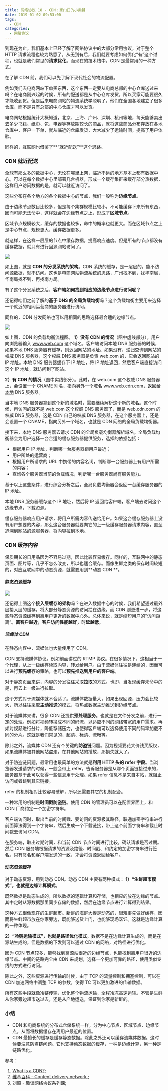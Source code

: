 ```yaml
---
title: 网络协议 18 - CDN：家门口的小卖铺
date: 2019-01-02 09:53:00
tags: 
  - CDN
categories: 
  - 网络协议
---
```



到现在为止，我们基本上已经了解了网络协议中的大部分常用协议，对于整个 HTTP 请求流程也较为熟悉了。从无到有后，我们就要考虑如何优化“有”这个过程，也就是我们常见的**请求优化**。而现在的技术栈中，CDN 是最常用的一种方式。

在了解 CDN 前，我们可以先了解下现代社会的物流配置。

例如我们去电商网站下单买东西，这个东西一定要从电商总部的中心仓库送过来吗？在电商刚兴起的时候，所有的配送都是从中心仓库发货，所以买家可能要很久才能收到货。但是后来电商网站的物流系统学聪明了，他们在全国各地建立了很多仓库，而不是只有总部的中心仓库才可以发货。

电商网站根据统计大概知道，北京、上海、广州、深圳、杭州等地，每天能够卖出去多少书籍、纸巾、包、电器等存放期较长的商品，就将这些商品分布存放在各地仓库中，客户一下单，就从临近的仓库发货，大大减少了运输时间，提高了用户体验。

同样的，互联网也借鉴了**“就近配送”**这个思路。

### CDN 就近配送
全球有那么多的数据中心，无论在哪里上网，临近不远的地方基本上都有数据中心。可以在每个数据中心里部署几台机器，形成一个缓存集群来缓存部分热数据，这样用户访问数据的是，就可以就近访问了。

这些分布在各个地方的各个数据中心的节点，我们一般称为**边缘节点**。

由于边缘节点数目比较多，但是每个集群规模比较小，不可能缓存下来所有东西，因而可能无法命中，这样就会在边缘节点之上，形成了**区域节点**。

区域节点规模较大，缓存的数据也较多，命中的概率也就更大。而在区域节点之上是中心节点，规模更大，缓存数据更多。

就这样，在这样一层层的节点中缓存数据，提高响应速度。但是所有的节点都没有缓存数据，就只有进行回源网站访问了。

![](https://img2018.cnblogs.com/blog/861679/201901/861679-20190101194613639-2088500704.png)

如上图，就是 **CDN 的分发系统的架构**。CDN 系统的缓存，是一层层的，能不访问源数据，就不访问。这也是电商网站物流系统的思路，广州找不到，找华南局，华南局找不到，再找南方局。

有了这个分发系统之后，**客户端如何找到相应的边缘节点进行访问呢？**

还记得咱们之前了解的**基于 DNS 的全局负载均衡**吗？这个负载均衡主要用来选择一个就近的相同运营商的服务器进行访问。

同样的，CDN 分发网络也可以用相同的思路选择最合适的边缘节点。

![](https://img2018.cnblogs.com/blog/861679/201901/861679-20190101194726897-1265058928.png)

如上图，CDN 的负载均衡流程图。
**1）没有 CDN 的情况**（图中虚线部分）。用户向浏览器输入 www.web.com 这个域名，客户端访问本地 DNS 服务器的时候，如果本地 DNS 服务器有缓存，则返回网站的地址。如果没有，递归查询到网站的权威 DNS 服务器，这个权威 DNS 服务器是负责 web.com 的，它会返回网站的 IP 地址。本地 DNS 服务器缓存下 IP 地址，将 IP 地址返回，然后客户端直接访问这个 IP 地址，就访问到了网站。

**2）有 CDN 的情况**（图中实线部分）。此时，在 web.com 这个权威 DNS 服务器上，会设置一个 CNAME 别名，指向另外一个域名 www.web.cdn.com，返回给本地 DNS 服务器。

当本地 DNS 服务器拿到这个新的域名时，需要继续解析这个新的域名。这个时候，再访问的就不是 web.com 这个权威 DNS 服务器了，而是 web.cdn.com 的权威 DNS 服务器，这是 CDN 自己的权威 DNS 服务器，在这个服务器上，还是会设置一个 CNAME，指向另外一个域名，也就是 CDN 网络的全局负载均衡器。

接下来，本地 DNS 服务器去请求 CDN 的全局负载均衡器解析域名。全局负载均衡器会为用户选择一台合适的缓存服务器提供服务，选择的依据包括：
- 根据用户 IP 地址，判断哪一台服务器距用户最近；
- 用户所处的运营商；
- 根据用户所请求的 URL 中携带的内容名词，判断哪一台服务器上有用户所需的内容；
- 查询各个服务器当前的负载情况，判断哪一台服务器尚有服务能力。

基于以上这些条件，进行综合分析之后，全局负载均衡器会返回一台缓存服务器的 IP 地址。

本地 DNS 服务器缓存这个 IP 地址，然后将 IP 返回给客户端，客户端去访问这个边缘节点，下载资源。

缓存服务器响应用户请求，将用户所需内容传送给用户。如果这台缓存服务器上没有用户想要的内容，那么这台服务器就要向它的上一级缓存服务器请求内容，直至追溯到网站的源服务器，将内容拉到本地。

### CDN 缓存内容
保质期长的日用品因为不容易过期，因此比较容易缓存。同样的，互联网中的静态页面、图片等，几乎不怎么改变，所以也适合缓存。而像生鲜之类的保存时间较短的，对应互联网中的动态资源，就需要用到**动态 CDN **。

#### 静态资源缓存
![](https://img2018.cnblogs.com/blog/861679/201901/861679-20190101194759711-1086642405.png)

还记得上图这个**接入层缓存的架构**吗？在进入数据中心的时候，我们希望通过最外层接入层的缓存，将大部分静态资源的访问拦在边缘。而 CDN 则更进一步，将这些静态资源缓存到离用户更近的数据中心外。总体来说，就是缩短用户的“访问距离”。**离客户越近，客户访问性能越好，时延越低**。

##### 流媒体 CDN
在静态内容中，流媒体也大量使用了 CDN。

CDN 支持流媒体协议。例如前面讲过的 RTMP 协议。在很多情况下，这相当于一个代理，从上一级缓存读取内容，转发给用户。由于流媒体往往是连续的，因而可以进行**预先缓存**的策略，也可以**预先推送到用户的客户端**。

对于静态页面来讲，内容的分发往往采取**拉取**的方式。也即，当发现缓存未命中的是，再去上一级进行拉取。

这个方式对于流媒体就不合适了。流媒体数据量大，如果出现回源，压力会比较大，所以往往采取**主动推送**的模式，将热点数据主动推送到边缘节点。

对于流媒体来讲，很多 CDN 还提供**预处理服务**。也就是在文件分发之前，进行一定的处理。例如将视频转换成不同的码流，以适应不同的网络带宽的用户需求。再如对视频进行分片，降低存储压力，也使得客户端可以选择使用不同的码率加载不同的分片。这就是我们常见的，超清、标清、流畅等。

除此之外，流媒体 CDN 还有个关键的**防盗链**问题。因为视频要花大价钱买版权，如果流媒体被其他网站盗走，在其他网站的播放，那损失就大了。

对于防盗链问题，最常用也最简单的方法就是**利用 HTTP 头的 refer 字段**。当浏览器发送请求的时候，一般会带上 refer。告诉服务器是从哪个页面链接过来的，服务器基于此可以获得一些信息用于处理。如果 refer 信息不是来自本站，就阻止访问或者跳到其它链接。

refer 的机制相对比较容易破解，所以还需要其它的机制配合。

一种常用的机制是**时间戳防盗链**。使用 CDN 的管理员可以在配置界面上，和 CDN 厂商约定一个加密字符串。

客户端访问时，取出当前的时间戳、要访问的资源极其路径，联通加密字符串进行前面算法得到一个字符串，然后生成一个下载链接，带上这个前面字符串和截止时间戳去访问 CDN。

在服务端，取出过期时间，和当前 CDN 节点时间进行比较，确认请求是否过期。然后 CDN 服务端根据请求的资源及路径、时间戳、和约定的加密字符串进行签名。只有签名和客户端发送的一致，才会将资源返回给客户。

#### 动态资源缓存
对于动态资源，用到动态 CDN。动态 CDN 主要有两种模式：
**1）“生鲜超市模式”，也就是边缘计算模式**。

既然数据是动态生成的，所以数据的逻辑计算和存储，也相应的放在边缘的节点。其中定时从源数据那里同步存储的数据，然后在边缘节点进行计算得到结果。

这种方式很像现在的生鲜超市。新鲜的海鲜大餐是动态的，很难事先做好缓存，因而将生鲜超市放在你家旁边，既能够送货上门，也能够现场烹饪。这就是边缘计算的一种体现。

**2）“冷链运输模式”，也就是路径优化模式**。数据不是在边缘计算生成的，而是在源站生成的，但是数据的下发则可以通过 CDN 的网络，对路径进行优化。

因为 CDN 节点较多，能够找到离源站很近的边缘节点，也能找到离用户很近的边缘节点。中间的链路完全由 CDN 来规划，选择一个更加可靠的路径，使用类似专线的方式进行访问。

除此之外，这些资源进行传输的时候，由于 TCP 的流量控制和拥塞控制，可以在 CDN 加速网络中调整 TCP 的参数，使得 TC 可以更加激进的传输数据。

所有这些手段就像冷链传输，优化整个物流运输，全程冷冻高速运输。不管是生鲜从你家旁边超市送过去，还是从产地运送，保证到你家是新鲜的。

### 小结
- CDN 和电商系统的分布式仓储系统一样，分为中心节点、区域节点、边缘节点，从而将数据缓存在离用户最近的位置。
- CDN 最擅长的缓存是缓存静态数据。除此之外还可以缓存流媒体数据。这时候要注意防盗链问题。它也支持动态数据的缓存，一种是边缘计算，另一种是链路优化。

参考：
1. [What is a CDN?](https://www.cloudflare.com/learning/cdn/what-is-a-cdn/);
2. [维基百科 - Content delivery network
](https://en.wikipedia.org/wiki/Content_delivery_network);
3. 刘超 - 趣谈网络协议系列课;